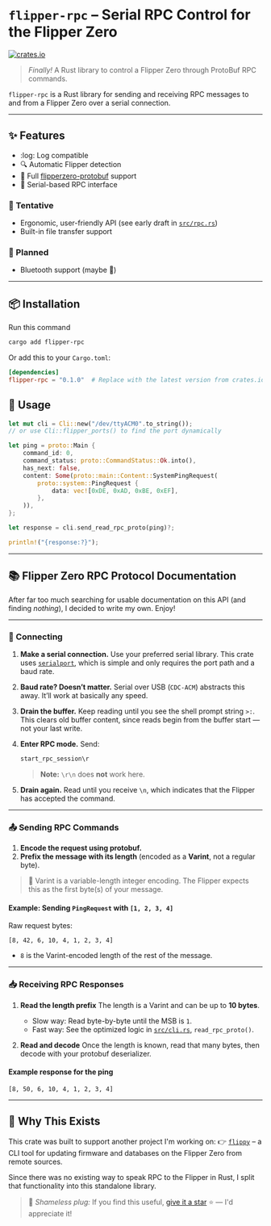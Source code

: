 # `flipper-rpc` – Serial RPC Control for the Flipper Zero

[![crates.io](https://img.shields.io/crates/v/flipper-rpc.svg)](https://crates.io/crates/flipper-rpc)

> _Finally!_ A Rust library to control a Flipper Zero through ProtoBuf RPC
> commands.

`flipper-rpc` is a Rust library for sending and receiving RPC messages to and
from a Flipper Zero over a serial connection.

---

## ✨ Features

- :log: Log compatible
- 🔍 Automatic Flipper detection
- 🧠 Full
  [flipperzero-protobuf](https://github.com/flipperdevices/flipperzero-protobuf)
  support
- 🔌 Serial-based RPC interface

### 🚧 Tentative

- Ergonomic, user-friendly API (see early draft in [`src/rpc.rs`](src/rpc.rs))
- Built-in file transfer support

### 🧪 Planned

- Bluetooth support (maybe 🤞)

---

## 📦 Installation

Run this command

```sh
cargo add flipper-rpc
```

Or add this to your `Cargo.toml`:

```toml
[dependencies]
flipper-rpc = "0.1.0"  # Replace with the latest version from crates.io
```

## 🚀 Usage

```rust
let mut cli = Cli::new("/dev/ttyACM0".to_string());
// or use Cli::flipper_ports() to find the port dynamically

let ping = proto::Main {
    command_id: 0,
    command_status: proto::CommandStatus::Ok.into(),
    has_next: false,
    content: Some(proto::main::Content::SystemPingRequest(
        proto::system::PingRequest {
            data: vec![0xDE, 0xAD, 0xBE, 0xEF],
        },
    )),
};

let response = cli.send_read_rpc_proto(ping)?;

println!("{response:?}");
```

---

## 📚 Flipper Zero RPC Protocol Documentation

After far too much searching for usable documentation on this API (and finding
_nothing_), I decided to write my own. Enjoy!

---

### 🔌 Connecting

1. **Make a serial connection.** Use your preferred serial library. This crate
   uses [`serialport`](https://docs.rs/serialport), which is simple and only
   requires the port path and a baud rate.

2. **Baud rate? Doesn’t matter.** Serial over USB (`CDC-ACM`) abstracts this
   away. It’ll work at basically any speed.

3. **Drain the buffer.** Keep reading until you see the shell prompt string
   `>:`. This clears old buffer content, since reads begin from the buffer start
   — not your last write.

4. **Enter RPC mode.** Send:

   ```txt
   start_rpc_session\r
   ```

   > **Note:** `\r\n` does **not** work here.

5. **Drain again.** Read until you receive `\n`, which indicates that the
   Flipper has accepted the command.

---

### 📤 Sending RPC Commands

1. **Encode the request using protobuf.**
2. **Prefix the message with its length** (encoded as a **Varint**, not a
   regular byte).

> 🔢 Varint is a variable-length integer encoding. The Flipper expects this as
> the first byte(s) of your message.

#### Example: Sending `PingRequest` with `[1, 2, 3, 4]`

Raw request bytes:

```text
[8, 42, 6, 10, 4, 1, 2, 3, 4]
```

- `8` is the Varint-encoded length of the rest of the message.

---

### 📥 Receiving RPC Responses

1. **Read the length prefix** The length is a Varint and can be up to **10
   bytes**.

   - Slow way: Read byte-by-byte until the MSB is `1`.
   - Fast way: See the optimized logic in [`src/cli.rs`](src/cli.rs),
     `read_rpc_proto()`.

2. **Read and decode** Once the length is known, read that many bytes, then
   decode with your protobuf deserializer.

#### Example response for the ping

```text
[8, 50, 6, 10, 4, 1, 2, 3, 4]
```

---

## 🤔 Why This Exists

This crate was built to support another project I'm working on: 👉
[`flippy`](https://github.com/elijah629/flippy) – a CLI tool for updating
firmware and databases on the Flipper Zero from remote sources.

Since there was no existing way to speak RPC to the Flipper in Rust, I split
that functionality into this standalone library.

> 💫 _Shameless plug:_ If you find this useful,
> [give it a star](https://github.com/elijah629/flippy) ⭐ — I'd appreciate it!
